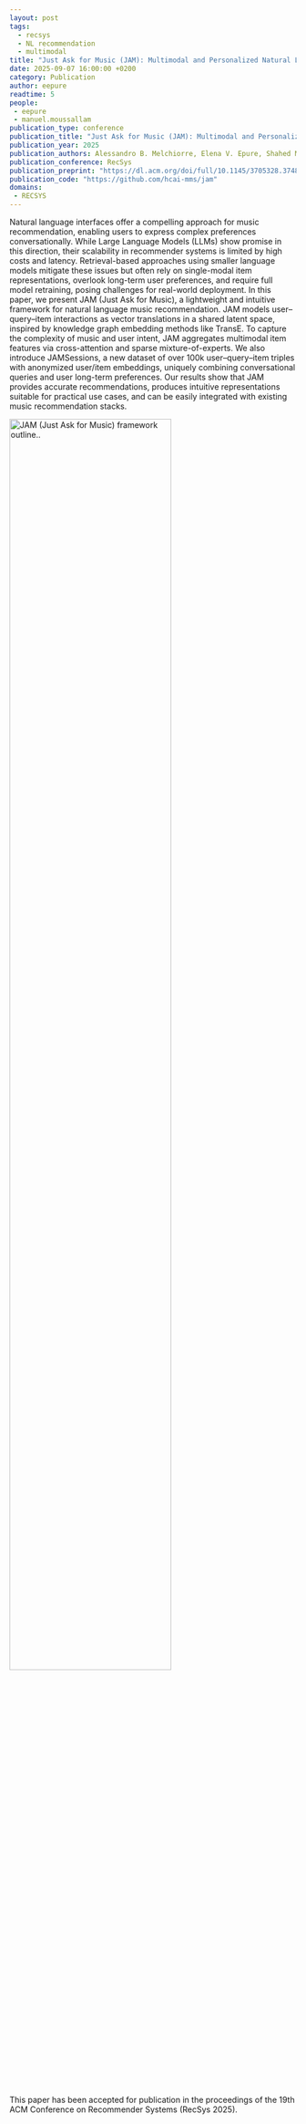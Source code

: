 ```yaml
---
layout: post
tags:
  - recsys
  - NL recommendation
  - multimodal
title: "Just Ask for Music (JAM): Multimodal and Personalized Natural Language Music Recommendation"
date: 2025-09-07 16:00:00 +0200
category: Publication
author: eepure
readtime: 5
people:
 - eepure
 - manuel.moussallam
publication_type: conference
publication_title: "Just Ask for Music (JAM): Multimodal and Personalized Natural Language Music Recommendation"
publication_year: 2025
publication_authors: Alessandro B. Melchiorre, Elena V. Epure, Shahed Masoudian, Gustavo Escobedo, Anna Hausberger, Manuel Moussallam, Markus Schedl
publication_conference: RecSys
publication_preprint: "https://dl.acm.org/doi/full/10.1145/3705328.3748020"
publication_code: "https://github.com/hcai-mms/jam"
domains: 
 - RECSYS
---
```


Natural language interfaces offer a compelling approach for music recommendation, enabling users to express complex preferences conversationally. While Large Language Models (LLMs) show promise in this direction, their scalability in recommender systems is limited by high costs and latency. Retrieval-based approaches using smaller language models mitigate these issues but often rely on single-modal item representations, overlook long-term user preferences, and require full model retraining, posing challenges for real-world deployment. In this paper, we present JAM (Just Ask for Music), a lightweight and intuitive framework for natural language music recommendation. JAM models user–query–item interactions as vector translations in a shared latent space, inspired by knowledge graph embedding methods like TransE. To capture the complexity of music and user intent, JAM aggregates multimodal item features via cross-attention and sparse mixture-of-experts. We also introduce JAMSessions, a new dataset of over 100k user–query–item triples with anonymized user/item embeddings, uniquely combining conversational queries and user long-term preferences. Our results show that JAM provides accurate recommendations, produces intuitive representations suitable for practical use cases, and can be easily integrated with existing music recommendation stacks.

<div class="publication-illustration">
    <img
        style="width: 75%;"
        src="{{ '/static/images/publis/eepure25recsys/JAM_revised.png' | prepend: site.url }}"
        alt=" JAM (Just Ask for Music) framework outline.."/>
</div>

This paper has been accepted for publication in the proceedings of the 19th ACM Conference on Recommender Systems (RecSys 2025).
